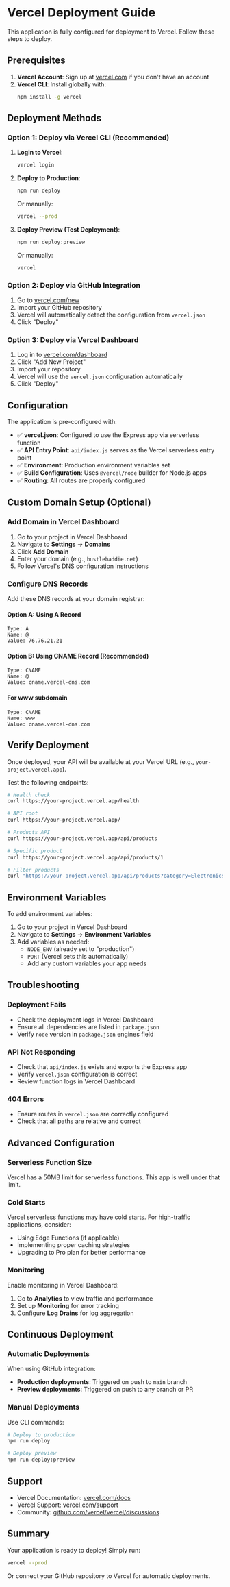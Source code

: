 # Vercel Deployment Guide

This application is fully configured for deployment to Vercel. Follow these steps to deploy.

## Prerequisites

1. **Vercel Account**: Sign up at [vercel.com](https://vercel.com) if you don't have an account
2. **Vercel CLI**: Install globally with:
   ```bash
   npm install -g vercel
   ```

## Deployment Methods

### Option 1: Deploy via Vercel CLI (Recommended)

1. **Login to Vercel**:
   ```bash
   vercel login
   ```

2. **Deploy to Production**:
   ```bash
   npm run deploy
   ```
   Or manually:
   ```bash
   vercel --prod
   ```

3. **Deploy Preview (Test Deployment)**:
   ```bash
   npm run deploy:preview
   ```
   Or manually:
   ```bash
   vercel
   ```

### Option 2: Deploy via GitHub Integration

1. Go to [vercel.com/new](https://vercel.com/new)
2. Import your GitHub repository
3. Vercel will automatically detect the configuration from `vercel.json`
4. Click "Deploy"

### Option 3: Deploy via Vercel Dashboard

1. Log in to [vercel.com/dashboard](https://vercel.com/dashboard)
2. Click "Add New Project"
3. Import your repository
4. Vercel will use the `vercel.json` configuration automatically
5. Click "Deploy"

## Configuration

The application is pre-configured with:

- ✅ **vercel.json**: Configured to use the Express app via serverless function
- ✅ **API Entry Point**: `api/index.js` serves as the Vercel serverless entry point
- ✅ **Environment**: Production environment variables set
- ✅ **Build Configuration**: Uses `@vercel/node` builder for Node.js apps
- ✅ **Routing**: All routes are properly configured

## Custom Domain Setup (Optional)

### Add Domain in Vercel Dashboard

1. Go to your project in Vercel Dashboard
2. Navigate to **Settings** → **Domains**
3. Click **Add Domain**
4. Enter your domain (e.g., `hustlebaddie.net`)
5. Follow Vercel's DNS configuration instructions

### Configure DNS Records

Add these DNS records at your domain registrar:

#### Option A: Using A Record
```
Type: A
Name: @
Value: 76.76.21.21
```

#### Option B: Using CNAME Record (Recommended)
```
Type: CNAME
Name: @
Value: cname.vercel-dns.com
```

#### For www subdomain
```
Type: CNAME
Name: www
Value: cname.vercel-dns.com
```

## Verify Deployment

Once deployed, your API will be available at your Vercel URL (e.g., `your-project.vercel.app`).

Test the following endpoints:

```bash
# Health check
curl https://your-project.vercel.app/health

# API root
curl https://your-project.vercel.app/

# Products API
curl https://your-project.vercel.app/api/products

# Specific product
curl https://your-project.vercel.app/api/products/1

# Filter products
curl "https://your-project.vercel.app/api/products?category=Electronics"
```

## Environment Variables

To add environment variables:

1. Go to your project in Vercel Dashboard
2. Navigate to **Settings** → **Environment Variables**
3. Add variables as needed:
   - `NODE_ENV` (already set to "production")
   - `PORT` (Vercel sets this automatically)
   - Add any custom variables your app needs

## Troubleshooting

### Deployment Fails

- Check the deployment logs in Vercel Dashboard
- Ensure all dependencies are listed in `package.json`
- Verify `node` version in `package.json` engines field

### API Not Responding

- Check that `api/index.js` exists and exports the Express app
- Verify `vercel.json` configuration is correct
- Review function logs in Vercel Dashboard

### 404 Errors

- Ensure routes in `vercel.json` are correctly configured
- Check that all paths are relative and correct

## Advanced Configuration

### Serverless Function Size

Vercel has a 50MB limit for serverless functions. This app is well under that limit.

### Cold Starts

Vercel serverless functions may have cold starts. For high-traffic applications, consider:
- Using Edge Functions (if applicable)
- Implementing proper caching strategies
- Upgrading to Pro plan for better performance

### Monitoring

Enable monitoring in Vercel Dashboard:
1. Go to **Analytics** to view traffic and performance
2. Set up **Monitoring** for error tracking
3. Configure **Log Drains** for log aggregation

## Continuous Deployment

### Automatic Deployments

When using GitHub integration:
- **Production deployments**: Triggered on push to `main` branch
- **Preview deployments**: Triggered on push to any branch or PR

### Manual Deployments

Use CLI commands:
```bash
# Deploy to production
npm run deploy

# Deploy preview
npm run deploy:preview
```

## Support

- Vercel Documentation: [vercel.com/docs](https://vercel.com/docs)
- Vercel Support: [vercel.com/support](https://vercel.com/support)
- Community: [github.com/vercel/vercel/discussions](https://github.com/vercel/vercel/discussions)

## Summary

Your application is ready to deploy! Simply run:

```bash
vercel --prod
```

Or connect your GitHub repository to Vercel for automatic deployments.
